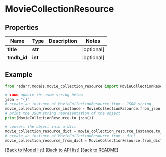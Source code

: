 # MovieCollectionResource


## Properties

Name | Type | Description | Notes
------------ | ------------- | ------------- | -------------
**title** | **str** |  | [optional] 
**tmdb_id** | **int** |  | [optional] 

## Example

```python
from radarr.models.movie_collection_resource import MovieCollectionResource

# TODO update the JSON string below
json = "{}"
# create an instance of MovieCollectionResource from a JSON string
movie_collection_resource_instance = MovieCollectionResource.from_json(json)
# print the JSON string representation of the object
print(MovieCollectionResource.to_json())

# convert the object into a dict
movie_collection_resource_dict = movie_collection_resource_instance.to_dict()
# create an instance of MovieCollectionResource from a dict
movie_collection_resource_from_dict = MovieCollectionResource.from_dict(movie_collection_resource_dict)
```
[[Back to Model list]](../README.md#documentation-for-models) [[Back to API list]](../README.md#documentation-for-api-endpoints) [[Back to README]](../README.md)


